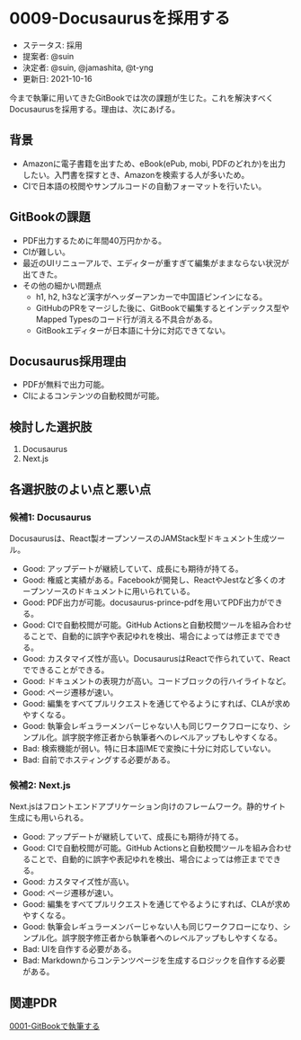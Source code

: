 # 0009-Docusaurusを採用する

- ステータス: 採用
- 提案者: @suin
- 決定者: @suin, @jamashita, @t-yng
- 更新日: 2021-10-16

今まで執筆に用いてきたGitBookでは次の課題が生じた。これを解決すべくDocusaurusを採用する。理由は、次にあげる。

## 背景

- Amazonに電子書籍を出すため、eBook(ePub, mobi, PDFのどれか)を出力したい。入門書を探すとき、Amazonを検索する人が多いため。
- CIで日本語の校閲やサンプルコードの自動フォーマットを行いたい。

## GitBookの課題

- PDF出力するために年間40万円かかる。
- CIが難しい。
- 最近のUIリニューアルで、エディターが重すぎて編集がままならない状況が出てきた。
- その他の細かい問題点
  - h1, h2, h3など漢字がヘッダーアンカーで中国語ピンインになる。
  - GitHubのPRをマージした後に、GitBookで編集するとインデックス型やMapped Typesのコード行が消える不具合がある。
  - GitBookエディターが日本語に十分に対応できてない。

## Docusaurus採用理由

- PDFが無料で出力可能。
- CIによるコンテンツの自動校閲が可能。

## 検討した選択肢

1. Docusaurus
1. Next.js

## 各選択肢のよい点と悪い点

### 候補1: Docusaurus

Docusaurusは、React製オープンソースのJAMStack型ドキュメント生成ツール。

- Good: アップデートが継続していて、成長にも期待が持てる。
- Good: 権威と実績がある。Facebookが開発し、ReactやJestなど多くのオープンソースのドキュメントに用いられている。
- Good: PDF出力が可能。docusaurus-prince-pdfを用いてPDF出力ができる。
- Good: CIで自動校閲が可能。GitHub Actionsと自動校閲ツールを組み合わせることで、自動的に誤字や表記ゆれを検出、場合によっては修正までできる。
- Good: カスタマイズ性が高い。DocusaurusはReactで作られていて、Reactでできることができる。
- Good: ドキュメントの表現力が高い。コードブロックの行ハイライトなど。
- Good: ページ遷移が速い。
- Good: 編集をすべてプルリクエストを通じてやるようにすれば、CLAが求めやすくなる。
- Good: 執筆会レギュラーメンバーじゃない人も同じワークフローになり、シンプル化。誤字脱字修正者から執筆者へのレベルアップもしやすくなる。
- Bad: 検索機能が弱い。特に日本語IMEで変換に十分に対応していない。
- Bad: 自前でホスティングする必要がある。

### 候補2: Next.js

Next.jsはフロントエンドアプリケーション向けのフレームワーク。静的サイト生成にも用いられる。

- Good: アップデートが継続していて、成長にも期待が持てる。
- Good: CIで自動校閲が可能。GitHub Actionsと自動校閲ツールを組み合わせることで、自動的に誤字や表記ゆれを検出、場合によっては修正までできる。
- Good: カスタマイズ性が高い。
- Good: ページ遷移が速い。
- Good: 編集をすべてプルリクエストを通じてやるようにすれば、CLAが求めやすくなる。
- Good: 執筆会レギュラーメンバーじゃない人も同じワークフローになり、シンプル化。誤字脱字修正者から執筆者へのレベルアップもしやすくなる。
- Bad: UIを自作する必要がある。
- Bad: Markdownからコンテンツページを生成するロジックを自作する必要がある。

## 関連PDR

[0001-GitBookで執筆する](0001-write-with-gitbook.md)
